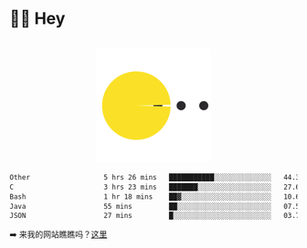 
# 👋🏻 Hey
<div align="center">
	<br>
	<img src="https://raw.githubusercontent.com/Aniket965/Aniket965/master/pacman.svg?sanitize=true" width="200" height="200">
	<br>
</div>

<!--START_SECTION:waka-->

```txt
Other                  5 hrs 26 mins   ███████████░░░░░░░░░░░░░░   44.34 %
C                      3 hrs 23 mins   ███████░░░░░░░░░░░░░░░░░░   27.63 %
Bash                   1 hr 18 mins    ██▓░░░░░░░░░░░░░░░░░░░░░░   10.67 %
Java                   55 mins         ██░░░░░░░░░░░░░░░░░░░░░░░   07.53 %
JSON                   27 mins         █░░░░░░░░░░░░░░░░░░░░░░░░   03.73 %
```

<!--END_SECTION:waka-->

 ➡️  来我的网站瞧瞧吗？[这里](https://www.shaolongfei.com)
